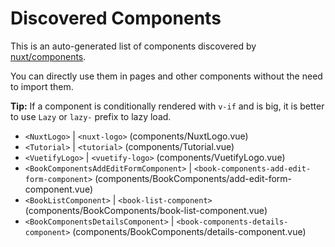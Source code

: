 # Discovered Components

This is an auto-generated list of components discovered by [nuxt/components](https://github.com/nuxt/components).

You can directly use them in pages and other components without the need to import them.

**Tip:** If a component is conditionally rendered with `v-if` and is big, it is better to use `Lazy` or `lazy-` prefix to lazy load.

- `<NuxtLogo>` | `<nuxt-logo>` (components/NuxtLogo.vue)
- `<Tutorial>` | `<tutorial>` (components/Tutorial.vue)
- `<VuetifyLogo>` | `<vuetify-logo>` (components/VuetifyLogo.vue)
- `<BookComponentsAddEditFormComponent>` | `<book-components-add-edit-form-component>` (components/BookComponents/add-edit-form-component.vue)
- `<BookListComponent>` | `<book-list-component>` (components/BookComponents/book-list-component.vue)
- `<BookComponentsDetailsComponent>` | `<book-components-details-component>` (components/BookComponents/details-component.vue)
